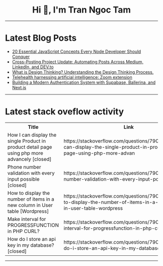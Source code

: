 <h1 align="center">Hi 👋, I'm Tran Ngoc Tam</h1>

---

# Latest Blog Posts 
<!-- BLOG-POST-LIST:START -->
- [20 Essential JavaScript Concepts Every Node Developer Should Conquer](https://dev.to/usman_awan_c30bc1fdb70636/20-essential-javascript-concepts-every-node-developer-should-conquer-2eig)
- [Cross-Posting Project Update: Automating Posts Across Medium, LinkedIn, and DEV.to](https://dev.to/jesse_chong_3bcc276c4f950/cross-posting-project-update-automating-posts-across-medium-linkedin-and-devto-29n1)
- [What is Design Thinking? Understanding the Design Thinking Process.](https://dev.to/kalak_khadayat/what-is-design-thinking-understanding-the-design-thinking-process-mh4)
- [Telehealth harnessing artificial intelligence: Zoom extension](https://dev.to/abtosoftware/telehealth-harnessing-artificial-intelligence-zoom-extension-1cd3)
- [Building a Modern Authentication System with Supabase, Ballerina, and Next.js](https://dev.to/kavishka_dinajara_88/building-a-modern-authentication-system-with-supabase-ballerina-and-nextjs-1i18)
<!-- BLOG-POST-LIST:END -->

---

# Latest stack oveflow activity
<table>
  <tr><th>Title</th><th>Link</th></tr>
  <!-- STACKOVERFLOW:START --><tr><td>How I can display the single Product in product detail page using php more advancely [closed]</td><td>https://stackoverflow.com/questions/79075135/how-i-can-display-the-single-product-in-product-detail-page-using-php-more-advan</td></tr><tr><td>Phone number validation with every input possible [closed]</td><td>https://stackoverflow.com/questions/79075133/phone-number-validation-with-every-input-possible</td></tr><tr><td>How to display the number of items in a new column in User table [Wordpress]</td><td>https://stackoverflow.com/questions/79075112/how-to-display-the-number-of-items-in-a-new-column-in-user-table-wordpress</td></tr><tr><td>Make interval for PROGRESSFUNCTION in PHP CURL?</td><td>https://stackoverflow.com/questions/79075104/make-interval-for-progressfunction-in-php-curl</td></tr><tr><td>How do I store an api key in my database? [closed]</td><td>https://stackoverflow.com/questions/79075028/how-do-i-store-an-api-key-in-my-database</td></tr><!-- STACKOVERFLOW:END -->
</table>

---


